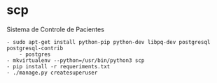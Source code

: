 # scp
Sistema de Controle de Pacientes

    - sudo apt-get install python-pip python-dev libpq-dev postgresql postgresql-contrib
        - postgres
    - mkvirtualenv --python=/usr/bin/python3 scp
    - pip install -r requeriments.txt
    - ./manage.py createsuperuser
